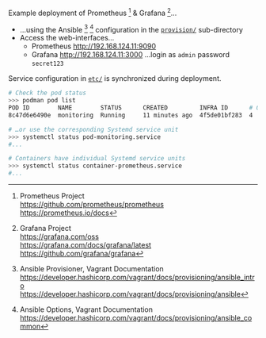 Example deployment of Prometheus [^drUjk] &  Grafana [^ueDCq]…

- …using the Ansible [^p3z9q] [^RQw4w] configuration in the
  [`provision/`](`provision`) sub-directory
- Access the web-interfaces…
  - Prometheus <http://192.168.124.11:9090>
  - Grafana <http://192.168.124.11:3000> …login as `admin` password `secret123`

Service configuration in [`etc/`](`provision/files/etc`) is synchronized during
deployment.

```bash
# Check the pod status
>>> podman pod list
POD ID        NAME        STATUS      CREATED         INFRA ID      # OF CONTAINERS
8c47d6e6490e  monitoring  Running     11 minutes ago  4f5de01bf283  4

# …or use the corresponding Systemd service unit
>>> systemctl status pod-monitoring.service
#...

# Containers have individual Systemd service units
>>> systemctl status container-prometheus.service
#...
```

[^drUjk]: Prometheus Project  
<https://github.com/prometheus/prometheus>  
<https://prometheus.io/docs>

[^ueDCq]: Grafana Project  
<https://grafana.com/oss>  
<https://grafana.com/docs/grafana/latest>  
<https://github.com/grafana/grafana>

[^p3z9q]: Ansible Provisioner, Vagrant Documentation  
<https://developer.hashicorp.com/vagrant/docs/provisioning/ansible_intro>  
<https://developer.hashicorp.com/vagrant/docs/provisioning/ansible>

[^RQw4w]: Ansible Options, Vagrant Documentation  
<https://developer.hashicorp.com/vagrant/docs/provisioning/ansible_common>
